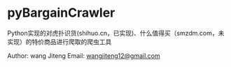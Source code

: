 pyBargainCrawler
================

Python实现的对虎扑识货(shihuo.cn，已实现)、什么值得买（smzdm.com，未实现）的特价商品进行爬取的爬虫工具

Author: wang Jiteng
Email: wangjiteng12@gmail.com
